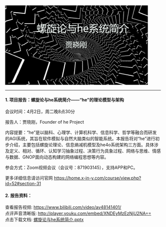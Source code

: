 ![](assets/23_螺旋论与he系统简介.gif)

***

#### 1. 项目报告：螺旋论与he系统简介——“he”的理论模型与架构

会议时间：4月2日，周二晚8点30分

报告人：贾晓刚，Founder of he Project


内容提要：“he”是以脑科、心理学、计算机科学、信息科学、哲学等融合而研发的AGI系统，其旨在软件模拟与自然大脑类似的智能系统。本报告将对“he”进行初步介绍，主要包括螺旋论理论、信息熵减机模型及he4o系统架构三方面。具体涉及定义、相对、循环、认知学习抽象过程、决策行为具象过程、网络与思维、情感与数据、GNOP面向动态构建的网络编程思想等内容。

参会方式：Zoom视频会议（会议号：871903145），支持APP和PC。

更多详细信息请访问官网 https://home.x-in-y.com/course/view.php?id=52#section-31

#### 2. 报告资料：

查看报告视频: <https://www.bilibili.com/video/av48141401/>  
点评声音清晰版: <http://player.youku.com/embed/XNDEyMzEzNjU2NA==>  
点击下载文档: [螺旋论与he系统简介.pptx](https://github.com/jiaxiaogang/HELIX_THEORY/raw/master/Other/32_%E8%9E%BA%E6%97%8B%E8%AE%BA%E4%B8%8Ehe%E7%B3%BB%E7%BB%9F%E7%AE%80%E4%BB%8B.pptx)
